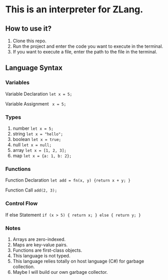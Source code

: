 
# This is an interpreter for ZLang.

## How to use it?
1. Clone this repo.
2. Run the project and enter the code you want to execute in the terminal.
3. If you want to execute a file, enter the path to the file in the terminal.

## Language Syntax

### Variables 

Variable Declaration
`` let x = 5; ``

Variable Assignment
`` x = 5;``

### Types
1. number 
    ``let x = 5;``
2. string ``let x = "hello";``
3. boolean ``let x = true;``
4. null ``let x = null;``
5. array ``let x = [1, 2, 3];``
6. map ``let x = {a: 1, b: 2};``

### Functions

Function Declaration
``let add = fn(x, y) {return x + y; } ``

Function Call
``add(2, 3);``

### Control Flow

If else Statement
`` if (x > 5) { return x; } else { return y; } ``

### Notes
1. Arrays are zero-indexed.
2. Maps are key-value pairs.
3. Functions are first-class objects.
4. This language is not typed.
5. This language relies totally on host language (C#) for garbage collection.
6. Maybe I will build our own garbage collector.